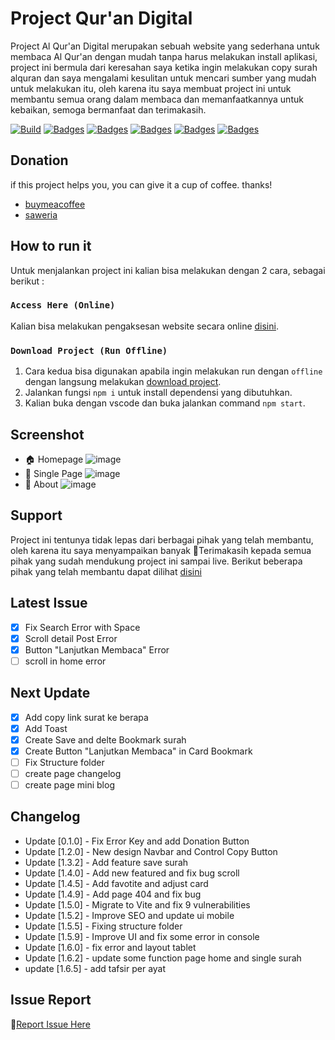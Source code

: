 # Project Qur'an Digital

Project Al Qur'an Digital merupakan sebuah website yang sederhana untuk membaca Al Qur'an dengan mudah tanpa harus melakukan install aplikasi, project ini bermula dari keresahan saya ketika ingin melakukan copy surah alquran dan saya mengalami kesulitan untuk mencari sumber yang mudah untuk melakukan itu, oleh karena itu saya membuat project ini untuk membantu semua orang dalam membaca dan memanfaatkannya untuk kebaikan, semoga bermanfaat dan terimakasih.

[![Build](https://img.shields.io/github/followers/fajriyan?label=Follow%20Me&style=social)](https://github.com/login?return_to=https%3A%2F%2Fgithub.com%2Ffajriyan)
[![Badges](https://img.shields.io/github/stars/fajriyan/al-quran?style=social)]()
[![Badges](https://img.shields.io/github/languages/code-size/fajriyan/al-quran?label=Code%20Size&style=social)]()
[![Badges](https://img.shields.io/github/directory-file-count/fajriyan/al-quran?label=All%20Files&style=social)]()
[![Badges](https://img.shields.io/github/package-json/v/fajriyan/al-quran?label=package.json%20v.&style=social)]()
[![Badges](https://img.shields.io/npm/l/react?style=social)]()

## Donation 
if this project helps you, you can give it a cup of coffee. thanks!
* [buymeacoffee](https://www.buymeacoffee.com/fajriyan)
* [saweria](https://saweria.co/fajriyan)

## How to run it

Untuk menjalankan project ini kalian bisa melakukan dengan 2 cara, sebagai
berikut :

### `Access Here (Online)`

Kalian bisa melakukan pengaksesan website secara online
[disini](https://github.com/fajriyan/al-quran/releases/tag/Latest).

### `Download Project (Run Offline)`

1. Cara kedua bisa digunakan apabila ingin melakukan run dengan `offline` dengan
   langsung melakukan
   [download project](https://github.com/fajriyan/al-quran.git).
2. Jalankan fungsi `npm i` untuk install dependensi yang dibutuhkan.
3. Kalian buka dengan vscode dan buka jalankan command `npm start`.

## Screenshot

- 🏠 Homepage
  ![image](https://user-images.githubusercontent.com/56616688/211449390-3b0c71ad-6f5e-4c00-941b-5be23a2027b5.png)
- 📃 Single Page
  ![image](https://user-images.githubusercontent.com/56616688/211449489-24447f80-d9fb-4d29-abb3-ee705f5e14b2.png)
- 📎 About
  ![image](https://user-images.githubusercontent.com/56616688/211449549-d3d5507e-ff70-4dd5-a745-8ec231326269.png)

## Support

Project ini tentunya tidak lepas dari berbagai pihak yang telah membantu, oleh
karena itu saya menyampaikan banyak 🙏Terimakasih kepada semua pihak yang sudah
mendukung project ini sampai live. Berikut beberapa pihak yang telah membantu
dapat dilihat [disini](https://al-quran.pages.dev/about/)

## Latest Issue

- [x] Fix Search Error with Space
- [x] Scroll detail Post Error
- [x] Button "Lanjutkan Membaca" Error
- [ ] scroll in home error

## Next Update

- [x] Add copy link surat ke berapa
- [x] Add Toast
- [x] Create Save and delte Bookmark surah
- [x] Create Button "Lanjutkan Membaca" in Card Bookmark
- [ ] Fix Structure folder
- [ ] create page changelog
- [ ] create page mini blog

## Changelog

- Update [0.1.0] - Fix Error Key and add Donation Button
- Update [1.2.0] - New design Navbar and Control Copy Button
- Update [1.3.2] - Add feature save surah
- Update [1.4.0] - Add new featured and fix bug scroll
- Update [1.4.5] - Add favotite and adjust card
- Update [1.4.9] - Add page 404 and fix bug
- Update [1.5.0] - Migrate to Vite and fix 9 vulnerabilities
- Update [1.5.2] - Improve SEO and update ui mobile
- Update [1.5.5] - Fixing structure folder
- Update [1.5.9] - Improve UI and fix some error in console
- Update [1.6.0] - fix error and layout tablet
- Update [1.6.2] - update some function page home and single surah
- update [1.6.5] - add tafsir per ayat



## Issue Report

📢[Report Issue Here](https://github.com/fajriyan/al-quran/issues/new)
